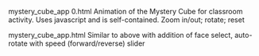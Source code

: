 mystery_cube_app 0.html 
Animation of the Mystery Cube for classroom activity. Uses javascript and is self-contained. Zoom in/out; rotate; reset

mystery_cube_app.html
Similar to above with addition of face select, auto-rotate with speed (forward/reverse) slider
